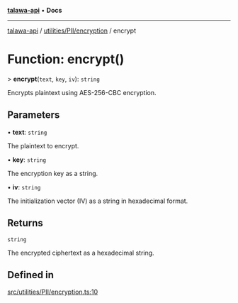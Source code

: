 [**talawa-api**](../../../../README.md) • **Docs**

***

[talawa-api](../../../../modules.md) / [utilities/PII/encryption](../README.md) / encrypt

# Function: encrypt()

\> **encrypt**(`text`, `key`, `iv`): `string`

Encrypts plaintext using AES-256-CBC encryption.

## Parameters

• **text**: `string`

The plaintext to encrypt.

• **key**: `string`

The encryption key as a string.

• **iv**: `string`

The initialization vector (IV) as a string in hexadecimal format.

## Returns

`string`

The encrypted ciphertext as a hexadecimal string.

## Defined in

[src/utilities/PII/encryption.ts:10](https://github.com/PalisadoesFoundation/talawa-api/blob/790ab2939a7c80eb0ff31afd318f8889a001f225/src/utilities/PII/encryption.ts#L10)
